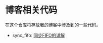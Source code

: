 # 博客相关代码

在这个仓库将存放[我的博客](https://yao-jiangyu.github.io/)中涉及到的一些代码。

- sync_fifo: [同步FIFO的详解](https://yao-jiangyu.github.io/sync_fifo/)